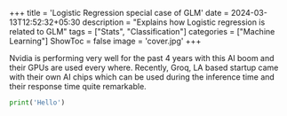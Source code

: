 +++
title = 'Logistic Regression special case of GLM'
date = 2024-03-13T12:52:32+05:30
description =  "Explains how Logistic regression is related to GLM"
tags = ["Stats", "Classification"]
categories = ["Machine Learning"]
ShowToc =  false
image = 'cover.jpg'
+++


Nvidia is performing very well for the past 4 years with this AI boom and their GPUs are used every where. Recently, Groq, LA based startup came with their own AI chips which can be used during the inference time and their response time quite remarkable.

``` python
print('Hello')

```

